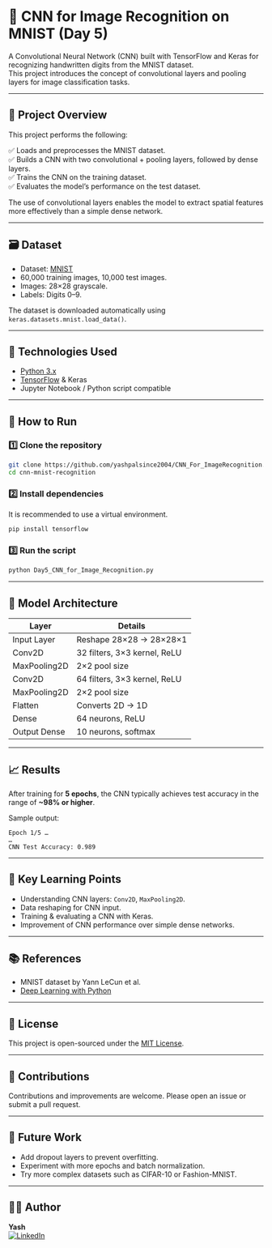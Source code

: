 
# 🧠 CNN for Image Recognition on MNIST (Day 5)

A Convolutional Neural Network (CNN) built with TensorFlow and Keras for recognizing handwritten digits from the MNIST dataset.  
This project introduces the concept of convolutional layers and pooling layers for image classification tasks.

---

## 📄 Project Overview

This project performs the following:

✅ Loads and preprocesses the MNIST dataset.  
✅ Builds a CNN with two convolutional + pooling layers, followed by dense layers.  
✅ Trains the CNN on the training dataset.  
✅ Evaluates the model’s performance on the test dataset.

The use of convolutional layers enables the model to extract spatial features more effectively than a simple dense network.

---

## 🗃️ Dataset

- Dataset: [MNIST](http://yann.lecun.com/exdb/mnist/)
- 60,000 training images, 10,000 test images.
- Images: 28×28 grayscale.
- Labels: Digits 0–9.

The dataset is downloaded automatically using `keras.datasets.mnist.load_data()`.

---

## 🔧 Technologies Used

- [Python 3.x](https://www.python.org/)
- [TensorFlow](https://www.tensorflow.org/) & Keras
- Jupyter Notebook / Python script compatible

---

## 🚀 How to Run

### 1️⃣ Clone the repository
```bash
git clone https://github.com/yashpalsince2004/CNN_For_ImageRecognition.git
cd cnn-mnist-recognition
```

### 2️⃣ Install dependencies
It is recommended to use a virtual environment.
```bash
pip install tensorflow
```

### 3️⃣ Run the script
```bash
python Day5_CNN_for_Image_Recognition.py
```

---

## 🧪 Model Architecture

| Layer                 | Details                              |
|-----------------------|--------------------------------------|
| Input Layer           | Reshape 28×28 → 28×28×1             |
| Conv2D                | 32 filters, 3×3 kernel, ReLU        |
| MaxPooling2D          | 2×2 pool size                       |
| Conv2D                | 64 filters, 3×3 kernel, ReLU        |
| MaxPooling2D          | 2×2 pool size                       |
| Flatten               | Converts 2D → 1D                   |
| Dense                 | 64 neurons, ReLU                   |
| Output Dense          | 10 neurons, softmax                |

---

## 📈 Results

After training for **5 epochs**, the CNN typically achieves test accuracy in the range of **~98% or higher**.

Sample output:
```
Epoch 1/5 …
…
CNN Test Accuracy: 0.989
```

---

## 🌟 Key Learning Points

- Understanding CNN layers: `Conv2D`, `MaxPooling2D`.
- Data reshaping for CNN input.
- Training & evaluating a CNN with Keras.
- Improvement of CNN performance over simple dense networks.

---

## 📚 References

- MNIST dataset by Yann LeCun et al.
- [Deep Learning with Python](https://www.manning.com/books/deep-learning-with-python)

---

## 📜 License

This project is open-sourced under the [MIT License](LICENSE).

---

## 🤝 Contributions

Contributions and improvements are welcome. Please open an issue or submit a pull request.

---

## 🌱 Future Work

- Add dropout layers to prevent overfitting.
- Experiment with more epochs and batch normalization.
- Try more complex datasets such as CIFAR-10 or Fashion-MNIST.

---

## 👨‍💻 Author

**Yash**  
[![LinkedIn](https://img.shields.io/badge/LinkedIn-Connect-blue?logo=linkedin)](https://www.linkedin.com/in/yash-pal-since2004)
